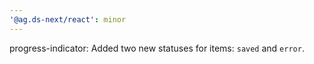 ```yaml
---
'@ag.ds-next/react': minor
---
```


progress-indicator: Added two new statuses for items: `saved` and `error`.

